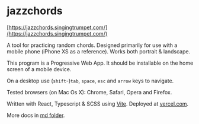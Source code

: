 # jazzchords

[https://jazzchords.singingtrumpet.com/](https://jazzchords.singingtrumpet.com/)

A tool for practicing random chords. Designed primarily for use with a mobile phone (iPhone XS as a reference). Works both portrait & landscape.

This program is a Progressive Web App. It should be installable on the home screen of a mobile device.

On a desktop use (`shift`-)`tab`, `space`, `esc` and `arrow` keys to navigate.

Tested browsers (on Mac Os X): Chrome, Safari, Opera and Firefox.

Written with React, Typescript & SCSS using [Vite](https://vitejs.dev). Deployed at [vercel.com](vercel.com).

More docs in [md folder](https://github.com/visahaarala/jazzchords/tree/main/md).
